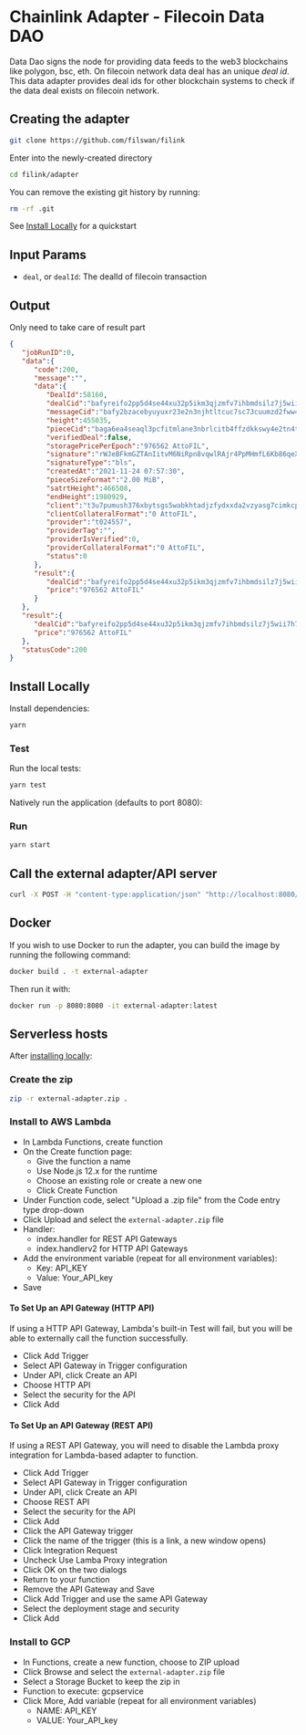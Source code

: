 
# Chainlink Adapter - Filecoin Data DAO 

Data Dao signs the node for providing data feeds to the web3 blockchains like polygon, bsc, eth. On filecoin network data deal has an unique *deal id*. This data adapter provides deal ids for other blockchain systems to check if the data deal exists on filecoin network.


## Creating the adapter 

```bash
git clone https://github.com/filswan/filink
```

Enter into the newly-created directory

```bash
cd filink/adapter
```

You can remove the existing git history by running:

```bash
rm -rf .git
```

See [Install Locally](#install-locally) for a quickstart

## Input Params

- `deal`, or `dealId`: The dealId of filecoin transaction

## Output
Only need to take care of result part

```json
{
   "jobRunID":0,
   "data":{
      "code":200,
      "message":"",
      "data":{
         "DealId":58160,
         "dealCid":"bafyreifo2pp5d4se44xu32p5ikm3qjzmfv7ihbmdsilz7j5wii7h7ne3gm",
         "messageCid":"bafy2bzacebyuyuxr23e2n3njhtltcuc7sc73cuumzd2fww4mt4ivtzg2zn6um",
         "height":455035,
         "pieceCid":"baga6ea4seaql3pcfitmlane3nbrlcitb4ffzdkkswy4e2tn4tf67muicdcueiki",
         "verifiedDeal":false,
         "storagePricePerEpoch":"976562 AttoFIL",
         "signature":"rWJeBFkmGZTAnIitvM6NiRpn8vqwlRAjr4PpMHmfL6Kb86qeXU99DtHWmjW8WyARAFn3mTUtB4+rlibfEUFlts4cAESxfHPiuOciVj0r0d8Y3te0axEZETGsJeLQPPkY",
         "signatureType":"bls",
         "createdAt":"2021-11-24 07:57:30",
         "pieceSizeFormat":"2.00 MiB",
         "satrtHeight":466508,
         "endHeight":1980929,
         "client":"t3u7pumush376xbytsgs5wabkhtadjzfydxxda2vzyasg7cimkcphswrq66j4dubbhwpnojqd3jie6ermpwvvq",
         "clientCollateralFormat":"0 AttoFIL",
         "provider":"t024557",
         "providerTag":"",
         "providerIsVerified":0,
         "providerCollateralFormat":"0 AttoFIL",
         "status":0
      },
      "result":{
         "dealCid":"bafyreifo2pp5d4se44xu32p5ikm3qjzmfv7ihbmdsilz7j5wii7h7ne3gm",
         "price":"976562 AttoFIL"
      }
   },
   "result":{
      "dealCid":"bafyreifo2pp5d4se44xu32p5ikm3qjzmfv7ihbmdsilz7j5wii7h7ne3gm",
      "price":"976562 AttoFIL"
   },
   "statusCode":200
}

```

## Install Locally

Install dependencies:

```bash
yarn
```

### Test

Run the local tests:

```bash
yarn test
```

Natively run the application (defaults to port 8080):

### Run

```bash
yarn start
```

## Call the external adapter/API server

```bash
curl -X POST -H "content-type:application/json" "http://localhost:8080/" --data '{ "id": 0, "data": { "deal":58160 } }'
```

## Docker

If you wish to use Docker to run the adapter, you can build the image by running the following command:

```bash
docker build . -t external-adapter
```

Then run it with:

```bash
docker run -p 8080:8080 -it external-adapter:latest
```

## Serverless hosts

After [installing locally](#install-locally):

### Create the zip

```bash
zip -r external-adapter.zip .
```

### Install to AWS Lambda

- In Lambda Functions, create function
- On the Create function page:
  - Give the function a name
  - Use Node.js 12.x for the runtime
  - Choose an existing role or create a new one
  - Click Create Function
- Under Function code, select "Upload a .zip file" from the Code entry type drop-down
- Click Upload and select the `external-adapter.zip` file
- Handler:
    - index.handler for REST API Gateways
    - index.handlerv2 for HTTP API Gateways
- Add the environment variable (repeat for all environment variables):
  - Key: API_KEY
  - Value: Your_API_key
- Save

#### To Set Up an API Gateway (HTTP API)

If using a HTTP API Gateway, Lambda's built-in Test will fail, but you will be able to externally call the function successfully.

- Click Add Trigger
- Select API Gateway in Trigger configuration
- Under API, click Create an API
- Choose HTTP API
- Select the security for the API
- Click Add

#### To Set Up an API Gateway (REST API)

If using a REST API Gateway, you will need to disable the Lambda proxy integration for Lambda-based adapter to function.

- Click Add Trigger
- Select API Gateway in Trigger configuration
- Under API, click Create an API
- Choose REST API
- Select the security for the API
- Click Add
- Click the API Gateway trigger
- Click the name of the trigger (this is a link, a new window opens)
- Click Integration Request
- Uncheck Use Lamba Proxy integration
- Click OK on the two dialogs
- Return to your function
- Remove the API Gateway and Save
- Click Add Trigger and use the same API Gateway
- Select the deployment stage and security
- Click Add

### Install to GCP

- In Functions, create a new function, choose to ZIP upload
- Click Browse and select the `external-adapter.zip` file
- Select a Storage Bucket to keep the zip in
- Function to execute: gcpservice
- Click More, Add variable (repeat for all environment variables)
  - NAME: API_KEY
  - VALUE: Your_API_key
